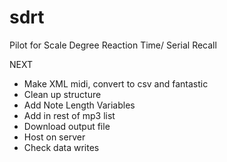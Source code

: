 # sdrt

Pilot for Scale Degree Reaction Time/ Serial Recall

NEXT 

* Make XML midi, convert to csv and fantastic 
* Clean up structure 
* Add Note Length Variables
* Add in rest of mp3 list
* Download output file
* Host on server
* Check data writes 



